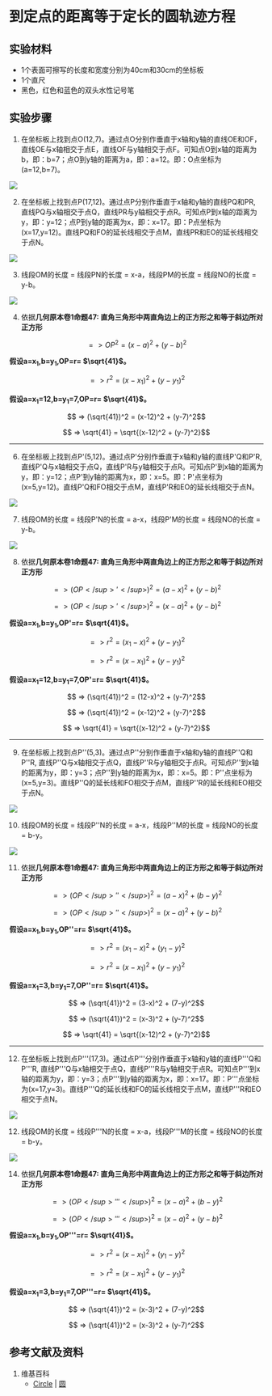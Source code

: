# 到定点的距离等于定长的圆轨迹方程

## 实验材料

- 1个表面可擦写的长度和宽度分别为40cm和30cm的坐标板
- 1个直尺
- 黑色，红色和蓝色的双头水性记号笔

## 实验步骤

1. 在坐标板上找到点O(12,7)。通过点O分别作垂直于x轴和y轴的直线OE和OF，直线OE与x轴相交于点E，直线OF与y轴相交于点F。可知点O到x轴的距离为b，即：b=7；点O到y轴的距离为a，即：a=12。即：O点坐标为(a=12,b=7)。

![](/images/函数和极限/在2维坐标纸上感受n个点组成了任意形状的轮廓/到定点的距离等于定长的圆轨迹方程/1a1.jpg)

2. 在坐标板上找到点P(17,12)。通过点P分别作垂直于x轴和y轴的直线PQ和PR, 直线PQ与x轴相交于点Q，直线PR与y轴相交于点R。可知点P到x轴的距离为y，即：y=12；点P到y轴的距离为x，即：x=17。即：P点坐标为(x=17,y=12)。直线PQ和FO的延长线相交于点M，直线PR和EO的延长线相交于点N。

![](/images/函数和极限/在2维坐标纸上感受n个点组成了任意形状的轮廓/到定点的距离等于定长的圆轨迹方程/1a2.jpg)

3. 线段OM的长度 = 线段PN的长度 = x-a，线段PM的长度 = 线段NO的长度 = y-b。

![](/images/函数和极限/在2维坐标纸上感受n个点组成了任意形状的轮廓/到定点的距离等于定长的圆轨迹方程/1a3.jpg)

4. 依据**几何原本卷1命题47: 直角三角形中两直角边上的正方形之和等于斜边所对正方形**

$$ => OP^2 = (x-a)^2 + (y-b)^2$$

**假设a=x<sub>1</sub>,b=y<sub>1</sub>,OP=r= $\sqrt{41}$。**

$$ => r^2 = (x-x_1)^2 + (y-y_1)^2$$

**假设a=x<sub>1</sub>=12,b=y<sub>1</sub>=7,OP=r= $\sqrt{41}$。**

$$ => (\sqrt{41})^2 = (x-12)^2 + (y-7)^2$$

$$ => \sqrt{41} = \sqrt{(x-12)^2 + (y-7)^2}$$

---------------------------------
6. 在坐标板上找到点P</sup>'</sup>(5,12)。通过点P</sup>'</sup>分别作垂直于x轴和y轴的直线P</sup>'</sup>Q和P</sup>'</sup>R, 直线P</sup>'</sup>Q与x轴相交于点Q，直线P</sup>'</sup>R与y轴相交于点R。可知点P</sup>'</sup>到x轴的距离为y，即：y=12；点P</sup>'</sup>到y轴的距离为x，即：x=5。即：P</sup>'</sup>点坐标为(x=5,y=12)。直线P</sup>'</sup>Q和FO相交于点M，直线P</sup>'</sup>R和EO的延长线相交于点N。

![](/images/函数和极限/在2维坐标纸上感受n个点组成了任意形状的轮廓/到定点的距离等于定长的圆轨迹方程/2a1.jpg)

7. 线段OM的长度 = 线段P</sup>'</sup>N的长度 = a-x，线段P</sup>'</sup>M的长度 = 线段NO的长度 = y-b。

![](/images/函数和极限/在2维坐标纸上感受n个点组成了任意形状的轮廓/到定点的距离等于定长的圆轨迹方程/2a2.jpg)

8. 依据**几何原本卷1命题47: 直角三角形中两直角边上的正方形之和等于斜边所对正方形**

$$ => (OP</sup>'</sup>)^2 = (a-x)^2 + (y-b)^2$$

$$ => (OP</sup>'</sup>)^2 = (x-a)^2 + (y-b)^2$$

**假设a=x<sub>1</sub>,b=y<sub>1</sub>,OP</sup>'</sup>=r= $\sqrt{41}$。**

$$ => r^2 = (x_1-x)^2 + (y-y_1)^2$$

$$ => r^2 = (x-x_1)^2 + (y-y_1)^2$$

**假设a=x<sub>1</sub>=12,b=y<sub>1</sub>=7,OP</sup>'</sup>=r= $\sqrt{41}$。**

$$ => (\sqrt{41})^2 = (12-x)^2 + (y-7)^2$$

$$ => (\sqrt{41})^2 = (x-12)^2 + (y-7)^2$$

$$ => \sqrt{41} = \sqrt{(x-12)^2 + (y-7)^2}$$

-----------------------------------
9. 在坐标板上找到点P</sup>''</sup>(5,3)。通过点P</sup>''</sup>分别作垂直于x轴和y轴的直线P</sup>''</sup>Q和P</sup>''</sup>R, 直线P</sup>''</sup>Q与x轴相交于点Q，直线P</sup>''</sup>R与y轴相交于点R。可知点P</sup>''</sup>到x轴的距离为y，即：y=3；点P</sup>''</sup>到y轴的距离为x，即：x=5。即：P</sup>''</sup>点坐标为(x=5,y=3)。直线P</sup>''</sup>Q的延长线和FO相交于点M，直线P</sup>''</sup>R的延长线和EO相交于点N。

![](/images/函数和极限/在2维坐标纸上感受n个点组成了任意形状的轮廓/到定点的距离等于定长的圆轨迹方程/3a1.jpg)

10. 线段OM的长度 = 线段P</sup>''</sup>N的长度 = a-x，线段P</sup>''</sup>M的长度 = 线段NO的长度 = b-y。

![](/images/函数和极限/在2维坐标纸上感受n个点组成了任意形状的轮廓/到定点的距离等于定长的圆轨迹方程/3a2.jpg)

11. 依据**几何原本卷1命题47: 直角三角形中两直角边上的正方形之和等于斜边所对正方形**

$$ => (OP</sup>''</sup>)^2 = (a-x)^2 + (b-y)^2$$

$$ => (OP</sup>''</sup>)^2 = (x-a)^2 + (y-b)^2$$

**假设a=x<sub>1</sub>,b=y<sub>1</sub>,OP</sup>''</sup>=r= $\sqrt{41}$。**

$$ => r^2 = (x_1-x)^2 + (y_1-y)^2$$

$$ => r^2 = (x-x_1)^2 + (y-y_1)^2$$

**假设a=x<sub>1</sub>=3,b=y<sub>1</sub>=7,OP</sup>''</sup>=r= $\sqrt{41}$。**

$$ => (\sqrt{41})^2 = (3-x)^2 + (7-y)^2$$

$$ => (\sqrt{41})^2 = (x-3)^2 + (y-7)^2$$

$$ => \sqrt{41} = \sqrt{(x-12)^2 + (y-7)^2}$$

------------------------
12. 在坐标板上找到点P</sup>'''</sup>(17,3)。通过点P</sup>'''</sup>分别作垂直于x轴和y轴的直线P</sup>'''</sup>Q和P</sup>'''</sup>R, 直线P</sup>'''</sup>Q与x轴相交于点Q，直线P</sup>'''</sup>R与y轴相交于点R。可知点P</sup>'''</sup>到x轴的距离为y，即：y=3；点P</sup>'''</sup>到y轴的距离为x，即：x=17。即：P</sup>'''</sup>点坐标为(x=17,y=3)。直线P</sup>'''</sup>Q的延长线和FO的延长线相交于点M，直线P</sup>'''</sup>R和EO相交于点N。

![](/images/函数和极限/在2维坐标纸上感受n个点组成了任意形状的轮廓/到定点的距离等于定长的圆轨迹方程/4a1.jpg)

12. 线段OM的长度 = 线段P</sup>'''</sup>N的长度 = x-a，线段P</sup>'''</sup>M的长度 = 线段NO的长度 = b-y。

![](/images/函数和极限/在2维坐标纸上感受n个点组成了任意形状的轮廓/到定点的距离等于定长的圆轨迹方程/4a2.jpg)

14. 依据**几何原本卷1命题47: 直角三角形中两直角边上的正方形之和等于斜边所对正方形**

$$ => (OP</sup>'''</sup>)^2 = (x-a)^2 + (b-y)^2$$

$$ => (OP</sup>'''</sup>)^2 = (x-a)^2 + (y-b)^2$$

**假设a=x<sub>1</sub>,b=y<sub>1</sub>,OP</sup>'''</sup>=r= $\sqrt{41}$。**

$$ => r^2 = (x-x_1)^2 + (y_1-y)^2$$

$$ => r^2 = (x-x_1)^2 + (y-y_1)^2$$

**假设a=x<sub>1</sub>=3,b=y<sub>1</sub>=7,OP</sup>'''</sup>=r= $\sqrt{41}$。**

$$ => (\sqrt{41})^2 = (x-3)^2 + (7-y)^2$$

$$ => (\sqrt{41})^2 = (x-3)^2 + (y-7)^2$$

## 参考文献及资料

1. 维基百科
	- [Circle](https://en.wikipedia.org/wiki/Circle) | [圆](https://zh.wikipedia.org/wiki/%E5%9C%86) 
